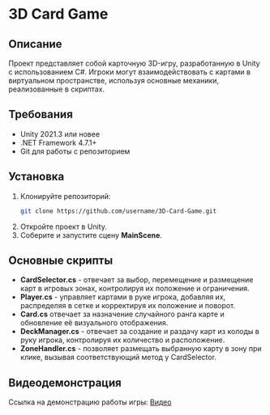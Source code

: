 # 3D Card Game

## Описание
Проект представляет собой карточную 3D-игру, разработанную в Unity с использованием C#.
Игроки могут взаимодействовать с картами в виртуальном пространстве, используя основные механики, реализованные в скриптах.

## Требования
- Unity 2021.3 или новее
- .NET Framework 4.7.1+
- Git для работы с репозиторием

## Установка
1. Клонируйте репозиторий:
   ```sh
   git clone https://github.com/username/3D-Card-Game.git
   ```
2. Откройте проект в Unity.
3. Соберите и запустите сцену **MainScene**.

## Основные скрипты
- **CardSelector.cs** - отвечает за выбор, перемещение и размещение карт в игровых зонах, контролируя их положение и ограничения.
- **Player.cs** - управляет картами в руке игрока, добавляя их, распределяя в сетке и корректируя их положение и поворот.
- **Card.cs** отвечает за назначение случайного ранга карте и обновление её визуального отображения.
- **DeckManager.cs** - отвечает за создание и раздачу карт из колоды в руку игрока, контролируя их количество и расположение.
- **ZoneHandler.cs** - позволяет размещать выбранную карту в зону при клике, вызывая соответствующий метод у CardSelector.

## Видеодемонстрация
Ссылка на демонстрацию работы игры: [Видео](https://drive.google.com/drive/folders/1b2fhO02u1cf6lPFzBMvorJcRvNaVhovj)



